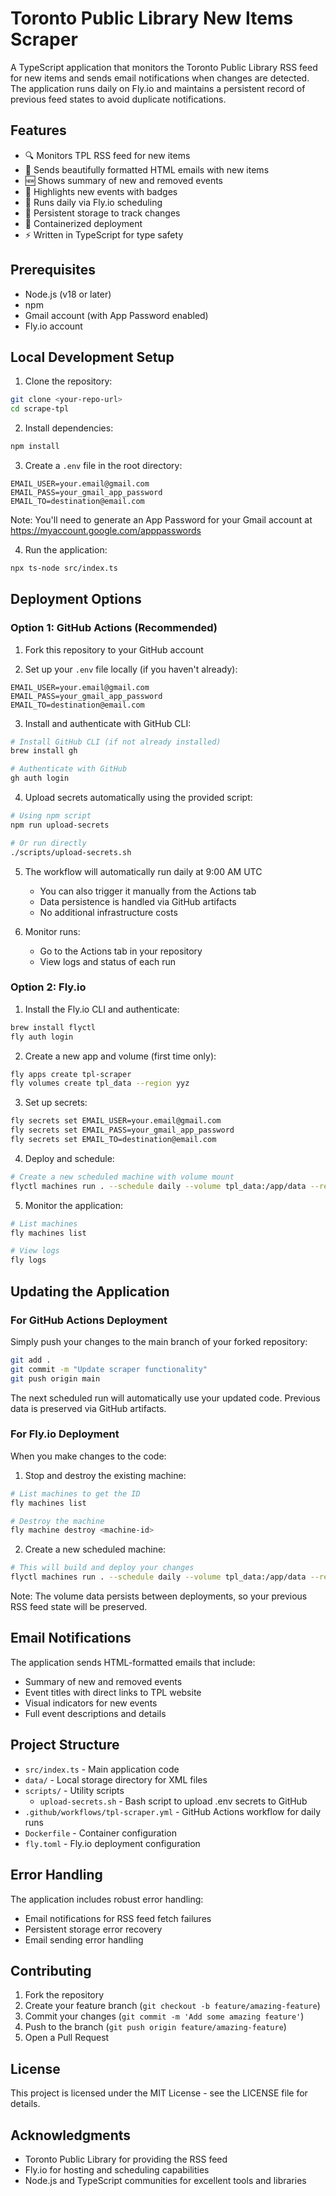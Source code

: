 # Toronto Public Library New Items Scraper

A TypeScript application that monitors the Toronto Public Library RSS feed for new items and sends email notifications when changes are detected. The application runs daily on Fly.io and maintains a persistent record of previous feed states to avoid duplicate notifications.

## Features

- 🔍 Monitors TPL RSS feed for new items
- 📧 Sends beautifully formatted HTML emails with new items
- 🆕 Shows summary of new and removed events
- 📌 Highlights new events with badges
- 🔄 Runs daily via Fly.io scheduling
- 💾 Persistent storage to track changes
- 🚀 Containerized deployment
- ⚡ Written in TypeScript for type safety

## Prerequisites

- Node.js (v18 or later)
- npm
- Gmail account (with App Password enabled)
- Fly.io account

## Local Development Setup

1. Clone the repository:
```bash
git clone <your-repo-url>
cd scrape-tpl
```

2. Install dependencies:
```bash
npm install
```

3. Create a `.env` file in the root directory:
```env
EMAIL_USER=your.email@gmail.com
EMAIL_PASS=your_gmail_app_password
EMAIL_TO=destination@email.com
```

Note: You'll need to generate an App Password for your Gmail account at https://myaccount.google.com/apppasswords

4. Run the application:
```bash
npx ts-node src/index.ts
```

## Deployment Options

### Option 1: GitHub Actions (Recommended)

1. Fork this repository to your GitHub account

2. Set up your `.env` file locally (if you haven't already):
```env
EMAIL_USER=your.email@gmail.com
EMAIL_PASS=your_gmail_app_password
EMAIL_TO=destination@email.com
```

3. Install and authenticate with GitHub CLI:
```bash
# Install GitHub CLI (if not already installed)
brew install gh

# Authenticate with GitHub
gh auth login
```

4. Upload secrets automatically using the provided script:
```bash
# Using npm script
npm run upload-secrets

# Or run directly
./scripts/upload-secrets.sh
```

5. The workflow will automatically run daily at 9:00 AM UTC
   - You can also trigger it manually from the Actions tab
   - Data persistence is handled via GitHub artifacts
   - No additional infrastructure costs

6. Monitor runs:
   - Go to the Actions tab in your repository
   - View logs and status of each run

### Option 2: Fly.io

1. Install the Fly.io CLI and authenticate:
```bash
brew install flyctl
fly auth login
```

2. Create a new app and volume (first time only):
```bash
fly apps create tpl-scraper
fly volumes create tpl_data --region yyz
```

3. Set up secrets:
```bash
fly secrets set EMAIL_USER=your.email@gmail.com
fly secrets set EMAIL_PASS=your_gmail_app_password
fly secrets set EMAIL_TO=destination@email.com
```

4. Deploy and schedule:
```bash
# Create a new scheduled machine with volume mount
flyctl machines run . --schedule daily --volume tpl_data:/app/data --restart on-fail --region yyz
```

5. Monitor the application:
```bash
# List machines
fly machines list

# View logs
fly logs
```

## Updating the Application

### For GitHub Actions Deployment

Simply push your changes to the main branch of your forked repository:
```bash
git add .
git commit -m "Update scraper functionality"
git push origin main
```

The next scheduled run will automatically use your updated code. Previous data is preserved via GitHub artifacts.

### For Fly.io Deployment

When you make changes to the code:

1. Stop and destroy the existing machine:
```bash
# List machines to get the ID
fly machines list

# Destroy the machine
fly machine destroy <machine-id>
```

2. Create a new scheduled machine:
```bash
# This will build and deploy your changes
flyctl machines run . --schedule daily --volume tpl_data:/app/data --restart on-fail --region yyz
```

Note: The volume data persists between deployments, so your previous RSS feed state will be preserved.

## Email Notifications

The application sends HTML-formatted emails that include:
- Summary of new and removed events
- Event titles with direct links to TPL website
- Visual indicators for new events
- Full event descriptions and details

## Project Structure

- `src/index.ts` - Main application code
- `data/` - Local storage directory for XML files
- `scripts/` - Utility scripts
  - `upload-secrets.sh` - Bash script to upload .env secrets to GitHub
- `.github/workflows/tpl-scraper.yml` - GitHub Actions workflow for daily runs
- `Dockerfile` - Container configuration
- `fly.toml` - Fly.io deployment configuration

## Error Handling

The application includes robust error handling:
- Email notifications for RSS feed fetch failures
- Persistent storage error recovery
- Email sending error handling

## Contributing

1. Fork the repository
2. Create your feature branch (`git checkout -b feature/amazing-feature`)
3. Commit your changes (`git commit -m 'Add some amazing feature'`)
4. Push to the branch (`git push origin feature/amazing-feature`)
5. Open a Pull Request

## License

This project is licensed under the MIT License - see the LICENSE file for details.

## Acknowledgments

- Toronto Public Library for providing the RSS feed
- Fly.io for hosting and scheduling capabilities
- Node.js and TypeScript communities for excellent tools and libraries
